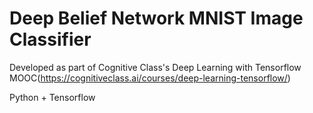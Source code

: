 # Deep Belief Network MNIST Image Classifier

Developed as part of Cognitive Class's Deep Learning with Tensorflow MOOC(https://cognitiveclass.ai/courses/deep-learning-tensorflow/)

Python + Tensorflow




